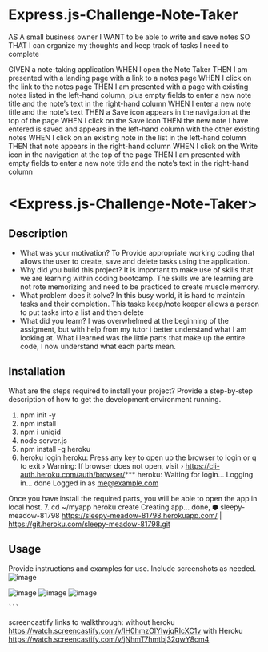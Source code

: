 # Express.js-Challenge-Note-Taker

AS A small business owner
I WANT to be able to write and save notes
SO THAT I can organize my thoughts and keep track of tasks I need to complete


GIVEN a note-taking application
WHEN I open the Note Taker
THEN I am presented with a landing page with a link to a notes page
WHEN I click on the link to the notes page
THEN I am presented with a page with existing notes listed in the left-hand column, plus empty fields to enter a new note title and the note’s text in the right-hand column
WHEN I enter a new note title and the note’s text
THEN a Save icon appears in the navigation at the top of the page
WHEN I click on the Save icon
THEN the new note I have entered is saved and appears in the left-hand column with the other existing notes
WHEN I click on an existing note in the list in the left-hand column
THEN that note appears in the right-hand column
WHEN I click on the Write icon in the navigation at the top of the page
THEN I am presented with empty fields to enter a new note title and the note’s text in the right-hand column

# <Express.js-Challenge-Note-Taker>

## Description

- What was your motivation?
To Provide appropriate working coding that allows the user to create, save and delete tasks using the application.
- Why did you build this project? It is important to make use of skills that we are learning within coding bootcamp. The skills we are learning are not rote memorizing and need to be practiced to create muscle memory. 
- What problem does it solve?
In this busy world, it is hard to maintain tasks and their completion. This taske keep/note keeper allows a person to put tasks into a list and then delete 
- What did you learn?
I was overwhelmed at the beginning of the assigment, but with help from my tutor i better understand what I am looking at. What i learned was the little parts that make up the entire code, I now understand what each parts mean. 

## Installation

What are the steps required to install your project? Provide a step-by-step description of how to get the development environment running.
1. npm init -y
2. npm install
3. npm i uniqid
4. node server.js
5. npm install -g heroku
6. heroku login
heroku: Press any key to open up the browser to login or q to exit
 ›   Warning: If browser does not open, visit
 ›   https://cli-auth.heroku.com/auth/browser/***
heroku: Waiting for login...
Logging in... done
Logged in as me@example.com

Once you have install the required parts, you will be able to open the app in local host.
7. cd ~/myapp
heroku create
Creating app... done, ⬢ sleepy-meadow-81798
https://sleepy-meadow-81798.herokuapp.com/ | https://git.heroku.com/sleepy-meadow-81798.git

## Usage

Provide instructions and examples for use. Include screenshots as needed.
![image](https://user-images.githubusercontent.com/122655154/232246923-37425fc3-4bcd-4677-b5e9-83e9a6fa91bf.png)

![image](https://user-images.githubusercontent.com/122655154/232246959-ad060d09-9768-4e44-967b-1be6e646c711.png)
![image](https://user-images.githubusercontent.com/122655154/232247043-a42b3137-d0fa-4c2f-b792-0f8d9899202f.png)
![image](https://user-images.githubusercontent.com/122655154/232247052-abdcd71c-21a9-46d4-b027-18d9a20f006a.png)

    ```



screencastify links to walkthrough:
without heroku https://watch.screencastify.com/v/lH0hmzOlYIwjqRIcXC1v 
with Heroku https://watch.screencastify.com/v/jNhmT7hmtbj32qwY8cm4